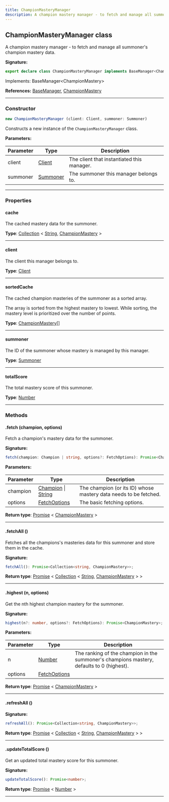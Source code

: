 ```yaml
---
title: ChampionMasteryManager
description: A champion mastery manager - to fetch and manage all summoner's champion mastery data.
---
```


## ChampionMasteryManager class

A champion mastery manager - to fetch and manage all summoner's champion mastery data.

**Signature:**

```ts
export declare class ChampionMasteryManager implements BaseManager<ChampionMastery> 
```

Implements: BaseManager&lt;ChampionMastery&gt;

**References:** [BaseManager](/api/BaseManager.md), [ChampionMastery](/api/ChampionMastery.md)

---

### Constructor

```ts
new ChampionMasteryManager (client: Client, summoner: Summoner)
```

Constructs a new instance of the `ChampionMasteryManager` class.

**Parameters:**

| Parameter | Type | Description |
| --------- | ---- | ----------- |
| client | [Client](/api/Client.md) | The client that instantiated this manager. |
| summoner | [Summoner](/api/Summoner.md) | The summoner this manager belongs to. |
---

### Properties

#### cache

The cached mastery data for the summoner.



**Type**: [Collection](https://discord.js.org/#/docs/collection/stable/class/Collection) \< [String](https://developer.mozilla.org/en-US/docs/Web/JavaScript/Reference/Global_Objects/String), [ChampionMastery](/api/ChampionMastery.md) \>

---

#### client

The client this manager belongs to.



**Type**: [Client](/api/Client.md)

---

#### sortedCache

The cached champion masteries of the summoner as a sorted array.


The array is sorted from the highest mastery to lowest. While sorting, the mastery level is prioritized over the number of points.



**Type**: [ChampionMastery](/api/ChampionMastery.md)[]

---

#### summoner

The ID of the summoner whose mastery is managed by this manager.



**Type**: [Summoner](/api/Summoner.md)

---

#### totalScore

The total mastery score of this summoner.



**Type**: [Number](https://developer.mozilla.org/en-US/docs/Web/JavaScript/Reference/Global_Objects/Number)

---

### Methods

#### .fetch (champion, options)

Fetch a champion's mastery data for the summoner.




**Signature:**

```ts
fetch(champion: Champion | string, options?: FetchOptions): Promise<ChampionMastery>;
```

**Parameters:**

| Parameter | Type | Description |
| --------- | ---- | ----------- |
| champion | [Champion](/api/Champion.md) \| [String](https://developer.mozilla.org/en-US/docs/Web/JavaScript/Reference/Global_Objects/String) | The champion (or its ID) whose mastery data needs to be fetched. |
| options | [FetchOptions](/api/FetchOptions.md) | The basic fetching options. |

**Return type**: [Promise](https://developer.mozilla.org/en-US/docs/Web/JavaScript/Reference/Global_Objects/Promise) \< [ChampionMastery](/api/ChampionMastery.md) \>

---

#### .fetchAll ()

Fetches all the champions's masteries data for this summoner and store them in the cache.



**Signature:**

```ts
fetchAll(): Promise<Collection<string, ChampionMastery>>;
```


**Return type**: [Promise](https://developer.mozilla.org/en-US/docs/Web/JavaScript/Reference/Global_Objects/Promise) \< [Collection](https://discord.js.org/#/docs/collection/stable/class/Collection) \< [String](https://developer.mozilla.org/en-US/docs/Web/JavaScript/Reference/Global_Objects/String), [ChampionMastery](/api/ChampionMastery.md) \> \>

---

#### .highest (n, options)

Get the nth highest champion mastery for the summoner.




**Signature:**

```ts
highest(n?: number, options?: FetchOptions): Promise<ChampionMastery>;
```

**Parameters:**

| Parameter | Type | Description |
| --------- | ---- | ----------- |
| n | [Number](https://developer.mozilla.org/en-US/docs/Web/JavaScript/Reference/Global_Objects/Number) | The ranking of the champion in the summoner's champions mastery, defaults to 0 (highest). |
| options | [FetchOptions](/api/FetchOptions.md) |  |

**Return type**: [Promise](https://developer.mozilla.org/en-US/docs/Web/JavaScript/Reference/Global_Objects/Promise) \< [ChampionMastery](/api/ChampionMastery.md) \>

---

#### .refreshAll ()



**Signature:**

```ts
refreshAll(): Promise<Collection<string, ChampionMastery>>;
```


**Return type**: [Promise](https://developer.mozilla.org/en-US/docs/Web/JavaScript/Reference/Global_Objects/Promise) \< [Collection](https://discord.js.org/#/docs/collection/stable/class/Collection) \< [String](https://developer.mozilla.org/en-US/docs/Web/JavaScript/Reference/Global_Objects/String), [ChampionMastery](/api/ChampionMastery.md) \> \>

---

#### .updateTotalScore ()

Get an updated total mastery score for this summoner.



**Signature:**

```ts
updateTotalScore(): Promise<number>;
```


**Return type**: [Promise](https://developer.mozilla.org/en-US/docs/Web/JavaScript/Reference/Global_Objects/Promise) \< [Number](https://developer.mozilla.org/en-US/docs/Web/JavaScript/Reference/Global_Objects/Number) \>

---

